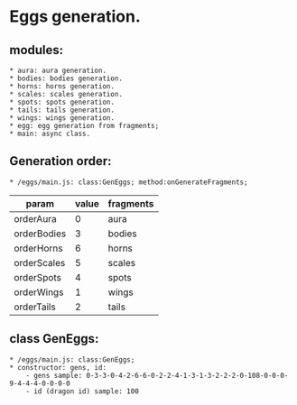 # Eggs generation.

## modules: 
    * aura: aura generation.
    * bodies: bodies generation.
    * horns: horns generation.
    * scales: scales generation.
    * spots: spots generation.
    * tails: tails generation.
    * wings: wings generation.
    * egg: egg generation from fragments;
    * main: async class.

## Generation order: 
    * /eggs/main.js: class:GenEggs; method:onGenerateFragments;
| param | value | fragments |
| ------ | ------ | ------ |
| orderAura | 0 | aura |
| orderBodies | 3 | bodies |
| orderHorns | 6 | horns |
| orderScales | 5 | scales |
| orderSpots | 4 | spots |
| orderWings | 1 | wings |
| orderTails | 2 | tails |

## class GenEggs:
    * /eggs/main.js: class:GenEggs;
    * constructor: gens, id: 
        - gens sample: 0-3-3-0-4-2-6-6-0-2-2-4-1-3-1-3-2-2-2-0-108-0-0-0-9-4-4-4-0-0-0-0
        - id (dragon id) sample: 100 